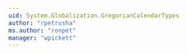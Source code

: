 ```yaml
---
uid: System.Globalization.GregorianCalendarTypes
author: "rpetrusha"
ms.author: "ronpet"
manager: "wpickett"
---
```

